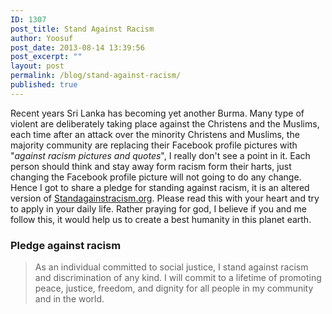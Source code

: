 ```yaml
---
ID: 1307
post_title: Stand Against Racism
author: Yoosuf
post_date: 2013-08-14 13:39:56
post_excerpt: ""
layout: post
permalink: /blog/stand-against-racism/
published: true
---
```

Recent years Sri Lanka has becoming yet another Burma. Many type of violent are deliberately taking place against the Christens and the Muslims, each time after an attack over the minority Christens and  Muslims, the majority community are replacing their Facebook profile pictures with "*against racism pictures and quotes*", I really don't see a point in it. Each person should think and stay away form racism form their harts, just changing the Facebook profile picture will not going to do any change. Hence I got  to share a pledge for  standing against racism, it is an altered version of [Standagainstracism.org](http://standagainstracism.org/). Please read this with your heart and try to apply in your daily life. Rather praying for god, I believe if you and me follow this, it would help us to create a best humanity in this planet earth.

### Pledge against racism

> As an individual committed to social justice,
> I stand against racism and
> discrimination of any kind.
> I will commit to a lifetime of promoting
> peace, justice, freedom, and dignity
> for all people in my community
> and in the world.